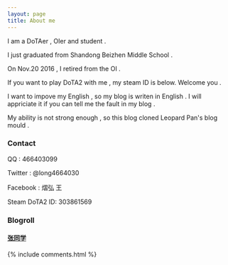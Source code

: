 ```yaml
---
layout: page
title: About me
---
```


I am a DoTAer , OIer and student .

<p>

I just graduated from Shandong Beizhen Middle School .

<p>

On Nov.20 2016 , I retired from the OI .

<p>

If you want to play DoTA2 with me , my steam ID is below. Welcome you .

<p>

I want to impove my English , so my blog is writen in English . I will appriciate it if you can tell me the fault in my blog .

<p>

My ability is not strong enough , so this blog cloned Leopard Pan's blog mould .

<p>

<h3> Contact </h3>

<p>

QQ : 466403099

<p>

Twitter : @long4664030

<p>

Facebook : 熠弘 王

<p>

Steam DoTA2 ID: 303861569

<p>

<h3> Blogroll </h3>

<p>

<a href="http://blog.zhangone.top/"><h4>张同学</h4></a>

<p>

<p>


<!--<a target="_blank" href="https://www.talkingdata.com/"> TalkingData </a>-->

{% include comments.html %}



